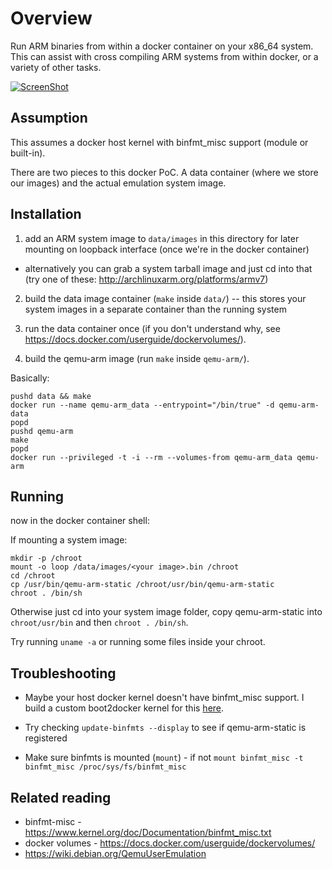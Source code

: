 Overview
========
Run ARM binaries from within a docker container on your x86_64 system. This can
assist with cross compiling ARM systems from within docker, or a variety of
other tasks.

[![ScreenShot](http://i.imgur.com/FJbYVVo.png?1)](https://drive.google.com/file/d/0B25hHW4ATym7MW9uc1R4MC0wZGM/edit?usp=sharing)


Assumption
----------
This assumes a docker host kernel with binfmt_misc support (module or built-in).

There are two pieces to this docker PoC. A data container (where we store our
images) and the actual emulation system image.

Installation
------------
1. add an ARM system image to `data/images` in this directory for later
mounting on loopback interface (once we're in the docker container)
  - alternatively you can grab a system tarball image and just cd into that
    (try one of these: http://archlinuxarm.org/platforms/armv7)

2. build the data image container (`make` inside `data/`) -- this stores your
system images in a separate container than the running system

3. run the data container once (if you don't understand why, see
https://docs.docker.com/userguide/dockervolumes/).

3. build the qemu-arm image (run `make` inside `qemu-arm/`).

Basically:

```
pushd data && make
docker run --name qemu-arm_data --entrypoint="/bin/true" -d qemu-arm-data
popd
pushd qemu-arm
make
popd
docker run --privileged -t -i --rm --volumes-from qemu-arm_data qemu-arm
```

Running
--------
now in the docker container shell:

If mounting a system image:
```
mkdir -p /chroot
mount -o loop /data/images/<your image>.bin /chroot
cd /chroot
cp /usr/bin/qemu-arm-static /chroot/usr/bin/qemu-arm-static
chroot . /bin/sh
```

Otherwise just cd into your system image folder, copy qemu-arm-static into
`chroot/usr/bin` and then `chroot . /bin/sh`.

Try running `uname -a` or running some files inside your chroot.

Troubleshooting
---------------
- Maybe your host docker kernel doesn't have binfmt_misc support. I build a
  custom boot2docker kernel for this
  [here](https://github.com/dweinstein/boot2docker/releases/tag/v1.2.1-binfmt).

- Try checking `update-binfmts --display` to see if qemu-arm-static is
  registered

- Make sure binfmts is mounted (`mount`) - if not `mount binfmt_misc -t binfmt_misc /proc/sys/fs/binfmt_misc`


Related reading
---------------
* binfmt-misc - https://www.kernel.org/doc/Documentation/binfmt_misc.txt
* docker volumes - https://docs.docker.com/userguide/dockervolumes/
* https://wiki.debian.org/QemuUserEmulation
